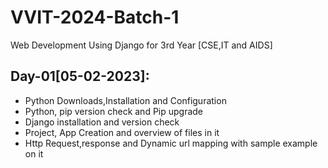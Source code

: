 # VVIT-2024-Batch-1
Web Development Using Django for 3rd Year [CSE,IT and AIDS]

## Day-01[05-02-2023]:
  - Python Downloads,Installation and Configuration
  - Python, pip version check and Pip upgrade
  - Django installation and version check
  - Project, App Creation and overview of files in it
  - Http Request,response and Dynamic url mapping with sample example on it
